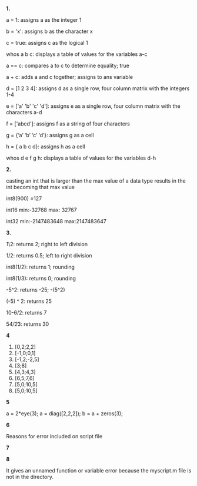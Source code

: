 **1.**


 a = 1:         assigns a as the integer 1

 b = 'x':    assigns b as the character x

 c = true: assigns c as the logical 1

 whos a b c:   displays a table of values for the variables a-c

 a == c: compares a to c to determine equality; true

 a + c: adds a and c together; assigns to ans variable

 d = [1 2 3 4]: assigns d as a single row, four column matrix with the integers 1-4

 e = ['a' 'b' 'c' 'd']: assigns e as a single row, four column matrix with the characters a-d

 f = ['abcd']:   assigns f as a string of four characters

 g = {‘a’ ‘b’ ‘c’ ‘d’}: assigns g as a cell

 h = { a b c d}:   assigns h as a cell

 whos d e f g h:  displays a table of values for the variables d-h
 
 
 **2.**
 
 casting an int that is larger than the max value of a data type results in the int becoming that max value
 
 int8(900) =127
 
 int16 min:-32768     max:  32767
 
 int32 min:-2147483648    max:2147483647
 
 
 **3.**
 
 1\2: returns 2; right to left division

 1/2: returns 0.5; left to right division
 
 int8(1/2): returns 1; rounding
 
 int8(1/3): returns 0; rounding
 
 -5^2: returns -25; -(5^2)
 
 (-5) ^ 2: returns 25
 
 10-6/2: returns 7
 
 5*4/2*3: returns 30
 
 
 **4**
 
 1. [0,2;2,2]
 2. [-1,0;0,1]
 3. [-1,2;-2,5]
 4. [3;8]
 5. [4,3;4,3]
 6. [6,5;7,6]
 7. [5,0;10,5]
 8. [5,0;10,5]
 
 
 **5**
 
 a = 2*eye(3);
 a = diag([2,2,2]);
 b = a + zeros(3);
 
 
 **6**
 
 Reasons for error included on script file
 
 
 **7**
 
 
 
 
 
 **8**
 
 It gives an unnamed function or variable error because the myscript.m file is not in the directory.
